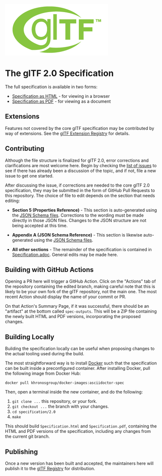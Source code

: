 <!--
Copyright 2014-2021 The Khronos Group Inc.
SPDX-License-Identifier: CC-BY-4.0
-->

![glTF 2.0](../figures/gltf.png)

# The glTF 2.0 Specification

The full specification is available in two forms:

- [Specification as HTML](https://www.khronos.org/registry/glTF/specs/2.0/glTF-2.0.html) - for viewing in a browser
- [Specification as PDF](https://www.khronos.org/registry/glTF/specs/2.0/glTF-2.0.pdf) - for viewing as a document

## Extensions

Features not covered by the core glTF specification may be contributed by way of extensions. See the [glTF Extension Registry](https://github.com/KhronosGroup/glTF/tree/main/extensions) for details.

## Contributing

Although the file structure is finalized for glTF 2.0, error corrections and clarifications are most welcome here. Begin by checking the [list of issues](https://github.com/KhronosGroup/glTF/issues) to see if there has already been a discussion of the topic, and if not, file a new issue to get one started.

After discussing the issue, if corrections are needed to the core glTF 2.0 specification, they may be submitted in the form of GitHub Pull Requests to this repository. The choice of file to edit depends on the section that needs editing:

- **Section 5 (Properties Reference)** - This section is auto-generated using the [JSON Schema files](https://github.com/KhronosGroup/glTF/tree/main/specification/2.0/schema). Corrections to the wording must be made directly in those JSON files. Changes to the JSON structure are not being accepted at this time.

- **Appendix A (JSON Schema Reference)** - This section is likewise auto-generated using the [JSON Schema files](https://github.com/KhronosGroup/glTF/tree/main/specification/2.0/schema).

- **All other sections** - The remainder of the specification is contained in [Specification.adoc](https://github.com/KhronosGroup/glTF/blob/main/specification/2.0/Specification.adoc). General edits may be made here.

## Building with GitHub Actions

Opening a PR here will trigger a GitHub Action. Click on the "Actions" tab of the repository containing the edited branch, making careful note that this is likely to be your own fork of the glTF repository, not the main one. The most recent Action should display the name of your commit or PR.

On that Action's Summary Page, if it was successful, there should be an "artifact" at the bottom called `spec-outputs`. This will be a ZIP file containing the newly built HTML and PDF versions, incorporating the proposed changes.

## Building Locally

Building the specification locally can be useful when proposing changes to the actual tooling used during the build.

The most straightforward way is to install [Docker](https://www.docker.com/) such that the specification can be built inside a preconfigured container.  After installing Docker, pull the following image from Docker Hub:

```
docker pull khronosgroup/docker-images:asciidoctor-spec
```

Then, open a terminal inside the new container, and do the following:

1. `git clone ...` this repository, or your fork.
2. `git checkout ...` the branch with your changes.
3. `cd specification/2.0`
4. `make`

This should build `Specification.html` and `Specification.pdf`, containing the HTML and PDF versions of the specification, including any changes from the current git branch.

## Publishing

Once a new version has been built and accepted, the maintainers here will publish it to the [glTF Registry](https://www.khronos.org/registry/glTF) for distribution.
